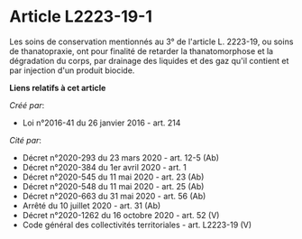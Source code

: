 # Article L2223-19-1

Les soins de conservation mentionnés au 3° de l'article L. 2223-19, ou soins de thanatopraxie, ont pour finalité de retarder
la thanatomorphose et la dégradation du corps, par drainage des liquides et des gaz qu'il contient et par injection d'un
produit biocide.

**Liens relatifs à cet article**

_Créé par_:

  - Loi n°2016-41 du 26 janvier 2016 - art. 214

_Cité par_:

  - Décret n°2020-293 du 23 mars 2020 - art. 12-5 (Ab)
  - Décret n°2020-384 du 1er avril 2020 - art. 1
  - Décret n°2020-545 du 11 mai 2020 - art. 23 (Ab)
  - Décret n°2020-548 du 11 mai 2020 - art. 25 (Ab)
  - Décret n°2020-663 du 31 mai 2020 - art. 56 (Ab)
  - Arrêté du 10 juillet 2020 - art. 31 (Ab)
  - Décret n°2020-1262 du 16 octobre 2020 - art. 52 (V)
  - Code général des collectivités territoriales - art. L2223-19 (V)
